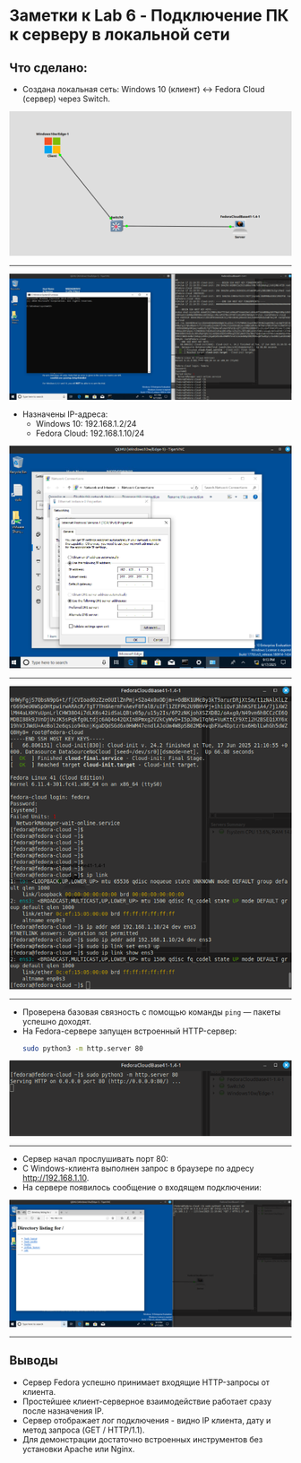 # Заметки к Lab 6 - Подключение ПК к серверу в локальной сети

## Что сделано:

- Создана локальная сеть: Windows 10 (клиент) ↔ Fedora Cloud (сервер) через Switch.

![topology](images/topology.png)

---

![start](images/start.png)

- Назначены IP-адреса:
  - Windows 10: 192.168.1.2/24
  - Fedora Cloud: 192.168.1.10/24

![ip_win](images/set_ip_win.png)

---

![ip_fedora](images/set_ip_fedora.png)

---


- Проверена базовая связность с помощью команды `ping` — пакеты успешно доходят.
- На Fedora-сервере запущен встроенный HTTP-сервер:
  ```bash
  sudo python3 -m http.server 80
  ```

![server_start](images/start_server.png)

---

- Сервер начал прослушивать порт 80:
- С Windows-клиента выполнен запрос в браузере по адресу http://192.168.1.10.
- На сервере появилось сообщение о входящем подключении:

![server_connect](images/connect_server.png)

***
## Выводы

- Сервер Fedora успешно принимает входящие HTTP-запросы от клиента.
- Простейшее клиент-серверное взаимодействие работает сразу после назначения IP.
- Сервер отображает лог подключения - видно IP клиента, дату и метод запроса (GET / HTTP/1.1).
- Для демонстрации достаточно встроенных инструментов без установки Apache или Nginx.
